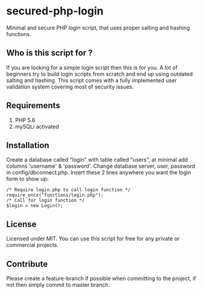 # secured-php-login
Minimal and secure PHP login script, that uses proper salting and hashing functions.
## Who is this script for ?
If you are looking for a simple login script then this is for you. A lot of beginners try to build login scripts from scratch and end up using outdated salting and hashing. This script comes with a fully implemented user validation system covering most of security issues.
## Requirements
1. PHP 5.6
2. mySQLi activated

## Installation
Create a database called "login" with table called "users", at minimal add columns 'username' & 'password'.
Change database server, user, password in config/dbconnect.php.
Insert these 2 lines anywhere you want the login form to show up:
```
/* Require login.php to call login function */
require_once("functions/login.php");
/* Call for login function */
$login = new Login();
```
## License
Licensed under MIT. You can use this script for free for any private or commercial projects.
## Contribute
Please create a feature-branch if possible when committing to the project, if not then simply commit to master branch.
